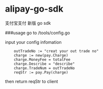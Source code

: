 # alipay-go-sdk
支付宝支付 新版 go sdk

###usage
go to /tools/config.go

input your config infomation

```
  	outTradeNo := "creat your out trade no"
	charge := new(pay.Charge)
	charge.MoneyFee = totalFee
	charge.Describe = "describe"
	charge.TradeNum = outTradeNo
	reqStr := pay.Pay(charge)
```
then return reqStr to client
